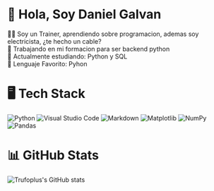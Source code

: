 # :wave: Hola, Soy Daniel Galvan

👨‍💻 Soy un Trainer, aprendiendo sobre programacion, ademas soy electricista, ¿te hecho un cable?<br>
🌱 Trabajando en mi formacion para ser backend python<br>
💬 Actualmente estudiando: Python y SQL<br>
💌 Lenguaje Favorito: Pyhon<br>

# 🖥️ Tech Stack 
![Python](https://img.shields.io/badge/python-3670A0?style=for-the-badge&logo=python&logoColor=ffdd54)
![Visual Studio Code](https://img.shields.io/badge/Visual%20Studio%20Code-0078d7.svg?style=for-the-badge&logo=visual-studio-code&logoColor=white)
![Markdown](https://img.shields.io/badge/markdown-%23000000.svg?style=for-the-badge&logo=markdown&logoColor=white)
![Matplotlib](https://img.shields.io/badge/Matplotlib-%23ffffff.svg?style=for-the-badge&logo=Matplotlib&logoColor=black)
![NumPy](https://img.shields.io/badge/numpy-%23013243.svg?style=for-the-badge&logo=numpy&logoColor=white)
![Pandas](https://img.shields.io/badge/pandas-%23150458.svg?style=for-the-badge&logo=pandas&logoColor=white)

# 📊 GitHub Stats

![Trufoplus's GitHub stats](https://github-readme-stats.vercel.app/api?username=Trufoplus&show_icons=true&theme=gruvbox)


